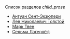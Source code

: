 Список разделов *child_prose*

* [Антуан Сент-Экзюпери](/books/child_prose/Антуан%20Сент-Экзюпери)
* [Лев Николаевич Толстой](/books/child_prose/Лев%20Николаевич%20Толстой)
* [Марк Твен](/books/child_prose/Марк%20Твен)
* [Сельма Лагерлёф](/books/child_prose/Сельма%20Лагерлёф)